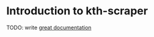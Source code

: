 # Introduction to kth-scraper

TODO: write [great documentation](http://jacobian.org/writing/what-to-write/)
